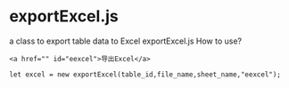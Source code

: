 # exportExcel.js
a class to export table data to Excel
exportExcel.js
How to use?
```
<a href="" id="eexcel">导出Excel</a>
```

```
let excel = new exportExcel(table_id,file_name,sheet_name,"eexcel");
```
